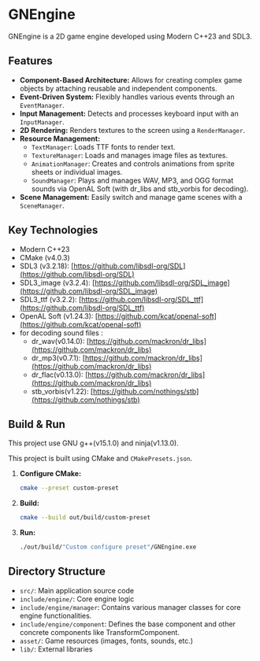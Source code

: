 # GNEngine

GNEngine is a 2D game engine developed using Modern C++23 and SDL3.

## Features

- **Component-Based Architecture:** Allows for creating complex game objects by attaching reusable and independent components.
- **Event-Driven System:** Flexibly handles various events through an `EventManager`.
- **Input Management:** Detects and processes keyboard input with an `InputManager`.
- **2D Rendering:** Renders textures to the screen using a `RenderManager`.
- **Resource Management:**
    - `TextManager`: Loads TTF fonts to render text.
    - `TextureManager`: Loads and manages image files as textures.
    - `AnimationManager`: Creates and controls animations from sprite sheets or individual images.
    - `SoundManager`: Plays and manages WAV, MP3, and OGG format sounds via OpenAL Soft (with dr_libs and stb_vorbis for decoding).
- **Scene Management:** Easily switch and manage game scenes with a `SceneManager`.


## Key Technologies

- Modern C++23
- CMake (v4.0.3)
- SDL3 (v3.2.18): [https://github.com/libsdl-org/SDL](https://github.com/libsdl-org/SDL)
- SDL3_image (v3.2.4): [https://github.com/libsdl-org/SDL_image](https://github.com/libsdl-org/SDL_image)
- SDL3_ttf (v3.2.2): [https://github.com/libsdl-org/SDL_ttf](https://github.com/libsdl-org/SDL_ttf)
- OpenAL Soft (v1.24.3): [https://github.com/kcat/openal-soft](https://github.com/kcat/openal-soft)
- for decoding sound files :
    - dr_wav(v0.14.0): [https://github.com/mackron/dr_libs](https://github.com/mackron/dr_libs) 
    - dr_mp3(v0.7.1): [https://github.com/mackron/dr_libs](https://github.com/mackron/dr_libs)
    - dr_flac(v0.13.0): [https://github.com/mackron/dr_libs](https://github.com/mackron/dr_libs)
    - stb_vorbis(v1.22): [https://github.com/nothings/stb](https://github.com/nothings/stb)

## Build & Run
This project use GNU g++(v15.1.0) and ninja(v1.13.0).

This project is built using CMake and `CMakePresets.json`.

1.  **Configure CMake:**
    ```bash
    cmake --preset custom-preset
    ```

2.  **Build:**
    ```bash
    cmake --build out/build/custom-preset
    ```

3.  **Run:**
    ```bash
    ./out/build/"Custom configure preset"/GNEngine.exe
    ```

## Directory Structure

- `src/`: Main application source code
- `include/engine/`: Core engine logic
- `include/engine/manager`: Contains various manager classes for core engine functionalities.
- `include/engine/component`: Defines the base component and other concrete components like TransformComponent.
- `asset/`: Game resources (images, fonts, sounds, etc.)
- `lib/`: External libraries